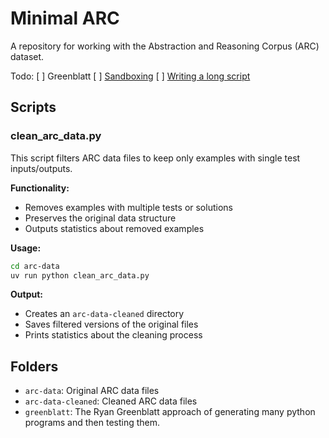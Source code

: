 # Minimal ARC

A repository for working with the Abstraction and Reasoning Corpus (ARC) dataset.

Todo:
[ ] Greenblatt
    [ ] [Sandboxing](https://chatgpt.com/c/6807b43f-8798-8003-87dc-79c42119a063)
    [ ] [Writing a long script](https://chatgpt.com/c/6801632f-5864-8003-b9a5-3144b0bf695a)


## Scripts

### clean_arc_data.py

This script filters ARC data files to keep only examples with single test inputs/outputs.

**Functionality:**
- Removes examples with multiple tests or solutions
- Preserves the original data structure
- Outputs statistics about removed examples

**Usage:**
```bash
cd arc-data
uv run python clean_arc_data.py
```

**Output:**
- Creates an `arc-data-cleaned` directory
- Saves filtered versions of the original files
- Prints statistics about the cleaning process

## Folders

- `arc-data`: Original ARC data files
- `arc-data-cleaned`: Cleaned ARC data files
- `greenblatt`: The Ryan Greenblatt approach of generating many python programs and then testing them.

